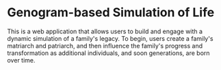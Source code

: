 # Genogram-based Simulation of Life
This is a web application that allows users to build and engage with a dynamic simulation of a family's legacy. To begin, users create a family's matriarch and patriarch, and then influence the family's progress and transformation as additional individuals, and soon generations, are born over time.
